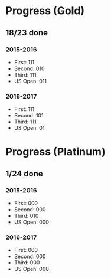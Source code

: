 # Progress (Gold)
## 18/23 done
### 2015-2016
* First: 111
* Second: 010
* Third: 111
* US Open: 011

### 2016-2017
* First: 111
* Second: 101
* Third: 111
* US Open: 01

# Progress (Platinum)
## 1/24 done
### 2015-2016
* First: 000
* Second: 000
* Third: 010
* US Open: 000

### 2016-2017
* First: 000
* Second: 000
* Third: 000
* US Open: 000
